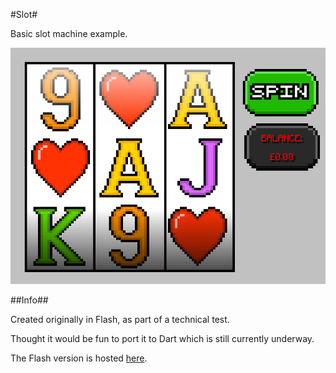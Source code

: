 #Slot#

Basic slot machine example.

![Screenshot](/assets/screenshots/slot-flash_screenshot.png?raw=true "Screenshot")

##Info##

Created originally in Flash, as part of a technical test.

Thought it would be fun to port it to Dart which is still currently underway.

The Flash version is hosted [here](http://caffeinatednightmare.com/games/slot/flash/).
